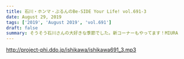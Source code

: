 ```yaml
---
title: 石川・ホンマ・ぶるんのBe-SIDE Your Life! vol.691-3
date: August 29, 2019
tags: ['2019', 'August 2019', 'vol.691']
draft: false
summary: そうそう石川さんの大好きな季節でした。新コーナーもやってます！MIURA
---
```


http://project-phi.ddo.jp/ishikawa/ishikawa691_3.mp3
